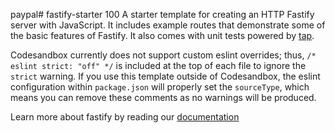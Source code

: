 paypal# fastify-starter
100
A starter template for creating an HTTP Fastify server with JavaScript. It includes example routes that demonstrate some of the basic features of Fastify. It also comes with unit tests powered by [tap](https://node-tap.org).

Codesandbox currently does not support custom eslint overrides; thus, `/* eslint strict: "off" */` is included at the top of each file to ignore the `strict` warning. If you use this template outside of Codesandbox, the eslint configuration within `package.json` will properly set the `sourceType`, which means you can remove these comments as no warnings will be produced.

Learn more about fastify by reading our [documentation](https://fastify.io)
